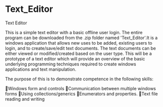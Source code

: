 # Text_Editor
Text Editor 

This is a simple text editor with a basic offline user login. The entire program can be downloaded from the .zip folder named 'Text_Editor'.It is a windows application that allows new uses to be added, existing users to login, and to create/save/edit text documents. The text documents can be either viewed or modified/created based on the user type. 
This will be a prototype of a text editor which will provide an overview of the basic underlying programming techniques required to create windows applications and text manipulation.

The purpose of this is to demonstrate competence in the following skills: 

Windows form and controls
Communication between multiple windows forms
Using collections/generics
Enumerators and properties.
Text file reading and writing
